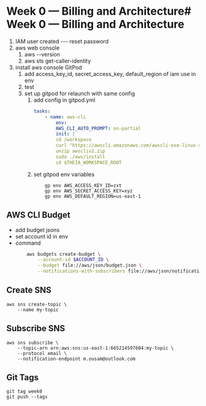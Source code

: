 # Week 0 — Billing and Architecture# Week 0 — Billing and Architecture
1. IAM user created --- reset password
2. aws web console
    1. aws --version
    2. aws sts get-caller-identity
2. install aws console GitPod
    1. add access_key_id, secret_access_key, default_region of iam use in env
    2. test
    3. set up gitpod for relaunch with same config
        1. add config in gitpod.yml
            ```yml
            tasks:
                - name: aws-cli
                    env:
                    AWS_CLI_AUTO_PROMPT: on-partial
                    init: |
                    cd /workspace
                    curl "https://awscli.amazonaws.com/awscli-exe-linux-x86_64.zip" -o "awscliv2.zip"
                    unzip awscliv2.zip
                    sudo ./aws/install
                    cd $THEIA_WORKSPACE_ROOT
            ```
        2. set gitpod env variables
            ```
                gp env AWS_ACCESS_KEY_ID=zxt
                gp env AWS_SECRET_ACCESS_KEY=xyz
                gp env AWS_DEFAULT_REGION=us-east-1
            ```

## AWS CLI Budget
- add budget jsons
- set account id in env
- command
    ```bash
        aws budgets create-budget \
            --account-id $ACCOUNT_ID \
            --budget file://aws/json/budget.json \
            --notifications-with-subscribers file://aws/json/notifications-with-subscribers.json
    ```

## Create SNS 
```
aws sns create-topic \
    --name my-topic
```

## Subscribe SNS
```
aws sns subscribe \
    --topic-arn arn:aws:sns:us-east-1:665214597604:my-topic \
    --protocol email \
    --notification-endpoint m.ousam@outlook.com
```

## Git Tags
```
git tag week0
git push --tags
```